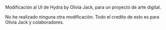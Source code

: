 Modificación al UI de Hydra by Olivia Jack, para un proyecto de arte digital.

No he realizado ninguna otra modificación. Todo el credito de esto es para Olivia Jack y colaboradores.
